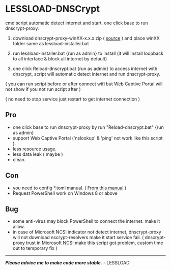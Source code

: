 # LESSLOAD-DNSCrypt

cmd script automatic detect internet and start. one click base to run dnscrypt-proxy.

1. download dnscrypt-proxy-winXX-x.x.x.zip ( [source](https://github.com/DNSCrypt/dnscrypt-proxy/releases/) ) and place winXX folder same as lessload-installer.bat

2. run lessload-installer.bat {run as admin} to install (it will install loopback to all interface & block all internet by default)

3. one click Reload-dnscrypt.bat {run as admin} to access internet with dnscrypt, script will automatic detect internet and run dnscrypt-proxy.

( you can run script before or after connect wifi but Web Captive Portal will not show if you not run script after )

( no need to stop service just restart to get internet connection )



## Pro
- one click base to run dnscrypt-proxy by run "Reload-dnscrypt.bat" {run as admin}
- support Web Captive Portal ('nslookup' & 'ping' not work like this script ).
- less resource usage.
- less data leak ( maybe )
- clean.

## Con
- you need to config *.toml manual. ( [From this manual](https://github.com/DNSCrypt/dnscrypt-proxy/wiki/Configuration) )
- Request PowerShell work on Windows 8 or above

## Bug
- some anti-virus may block PowerShell to connect the internet. make it allow.
- in case of Microsoft NCSI indicator not detect internet, dnscrypt-proxy will not download nscrypt-resolvers make it start service fail. 
  ( dnscrypt-proxy trust in Microsoft NCSI make this script got problem, custom time out to temporary fix )

------------------------------------------
***Please advice me to make code more stable.***  - LESSLOAD
